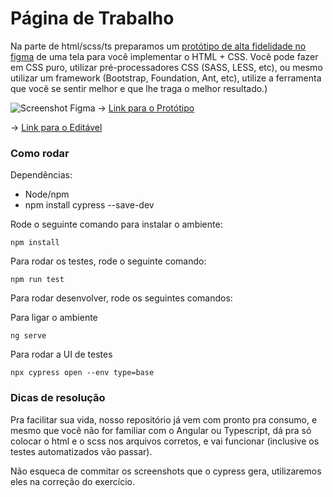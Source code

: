 # Página de Trabalho
Na parte de html/scss/ts preparamos um [protótipo de alta fidelidade no figma](https://www.figma.com/proto/0D27YdXU8ibf0AhsBC2OEm/Chuva---Exerc%C3%ADcio-Frontend?page-id=0%3A1&type=design&node-id=1-123&viewport=404%2C346%2C0.24&t=qF57GDZnZJyE7F7q-1&scaling=scale-down&starting-point-node-id=1%3A123&show-proto-sidebar=1&mode=design) de uma tela para você implementar o HTML + CSS. Você pode fazer em CSS puro, utilizar pré-processadores CSS (SASS, LESS, etc), ou mesmo utilizar um framework (Bootstrap, Foundation, Ant, etc), utilize a ferramenta que você se sentir melhor e que lhe traga o melhor resultado.)

![Screenshot Figma](https://github.com/chuva-inc/exercicios-2023/raw/master/ts/src/assets/figma.jpg)
-> [Link para o Protótipo](https://www.figma.com/proto/0D27YdXU8ibf0AhsBC2OEm/Chuva---Exerc%C3%ADcio-Frontend?page-id=0%3A1&type=design&node-id=1-123&viewport=404%2C346%2C0.24&t=qF57GDZnZJyE7F7q-1&scaling=scale-down&starting-point-node-id=1%3A123&show-proto-sidebar=1&mode=design)

-> [Link para o Editável](https://www.figma.com/file/0D27YdXU8ibf0AhsBC2OEm/Chuva---Exerc%C3%ADcio-Frontend?type=design&node-id=0%3A1&mode=design&t=yAHAJDpJya32qSBU-1)


### Como rodar

Dependências:

* Node/npm
* npm install cypress --save-dev

Rode o seguinte comando para instalar o ambiente:

```
npm install
```

Para rodar os testes, rode o seguinte comando:

```
npm run test
```


Para rodar desenvolver, rode os seguintes comandos:

Para ligar o ambiente
```
ng serve
```

Para rodar a UI de testes
```
npx cypress open --env type=base
```

### Dicas de resolução

Pra facilitar sua vida, nosso repositório já vem com pronto pra consumo, e mesmo que você não for familiar com o Angular ou Typescript, dá pra só colocar o html e o scss nos arquivos corretos, e vai funcionar (inclusive os testes automatizados vão passar).

Não esqueca de commitar os screenshots que o cypress gera, utilizaremos eles na correção do exercício.